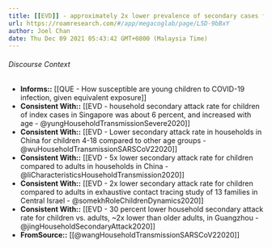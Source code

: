 ```yaml
---
title: [[EVD]] - approximately 2x lower prevalence of secondary cases for children vs. adults in households in Wuhan - [[@wangHouseholdTransmissionSARSCoV22020]]
url: https://roamresearch.com/#/app/megacoglab/page/L5D-9bBxY
author: Joel Chan
date: Thu Dec 09 2021 05:43:42 GMT+0800 (Malaysia Time)
---
```




###### Discourse Context

- **Informs::** [[QUE - How susceptible are young children to COVID-19 infection, given equivalent exposure]]
- **Consistent With::** [[EVD - household secondary attack rate for children of index cases in Singapore was about 6 percent, and increased with age - @yungHouseholdTransmissionSevere2020]]
- **Consistent With::** [[EVD - Lower secondary attack rate in households in China for children 4-18 compared to other age groups - @wuHouseholdTransmissionSARSCoV22020]]
- **Consistent With::** [[EVD - 5x lower secondary attack rate for children compared to adults in households in China - @liCharacteristicsHouseholdTransmission2020]]
- **Consistent With::** [[EVD - 2x lower secondary attack rate for children compared to adults in exhaustive contact tracing study of 13 families in Central Israel - @somekhRoleChildrenDynamics2020]]
- **Consistent With::** [[EVD - 30 percent lower household secondary attack rate for children vs. adults, ~2x lower than older adults, in Guangzhou - @jingHouseholdSecondaryAttack2020]]
- **FromSource::** [[@wangHouseholdTransmissionSARSCoV22020]]
